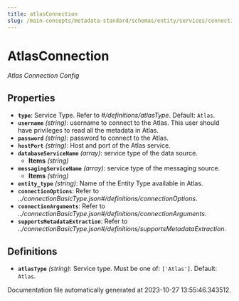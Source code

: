 ```yaml
---
title: atlasConnection
slug: /main-concepts/metadata-standard/schemas/entity/services/connections/metadata/atlasconnection
---
```


# AtlasConnection

*Atlas Connection Config*

## Properties

- **`type`**: Service Type. Refer to *#/definitions/atlasType*. Default: `Atlas`.
- **`username`** *(string)*: username to connect  to the Atlas. This user should have privileges to read all the metadata in Atlas.
- **`password`** *(string)*: password to connect  to the Atlas.
- **`hostPort`** *(string)*: Host and port of the Atlas service.
- **`databaseServiceName`** *(array)*: service type of the data source.
  - **Items** *(string)*
- **`messagingServiceName`** *(array)*: service type of the messaging source.
  - **Items** *(string)*
- **`entity_type`** *(string)*: Name of the Entity Type available in Atlas.
- **`connectionOptions`**: Refer to *../connectionBasicType.json#/definitions/connectionOptions*.
- **`connectionArguments`**: Refer to *../connectionBasicType.json#/definitions/connectionArguments*.
- **`supportsMetadataExtraction`**: Refer to *../connectionBasicType.json#/definitions/supportsMetadataExtraction*.
## Definitions

- **`atlasType`** *(string)*: Service type. Must be one of: `['Atlas']`. Default: `Atlas`.


Documentation file automatically generated at 2023-10-27 13:55:46.343512.
